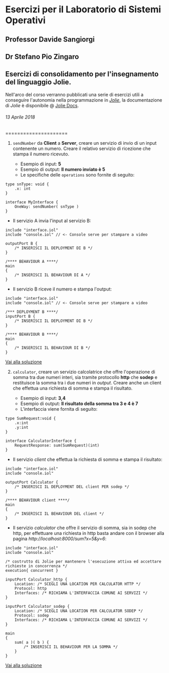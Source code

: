 # Esercizi per il Laboratorio di Sistemi Operativi
## Professor Davide Sangiorgi
## Dr Stefano Pio Zingaro
Esercizi di consolidamento per l'insegnamento del linguaggio Jolie.
------------------------------------------------------------------

Nell'arco del corso verranno pubblicati una serie di esercizi utili a conseguire l'autonomia nella programmazione in *[Jolie](http://jolie-lang.org)*, la documentazione di *Jolie* è disponibile @ [Jolie Docs](https://docs.jolie-lang.org/).

###### 13 Aprile 2018
=====================
1) `sendNumber` da **Client** a **Server**, creare un servizio di invio di un input contenente un numero. Creare il relativo servizio di ricezione che stampa il numero ricevuto.

   - Esempio di input: **5**
   - Esempio di output: **Il numero inviato è 5**
   - Le specifiche delle `operations` sono fornite di seguito:

```jolie
type snType: void {
    .x: int
}

interface MyInterface {
    OneWay: sendNumber( snType )
}
```

   -  Il servizio A invia l'input al servizio B:

```jolie
include "interface.iol"
include "console.iol" // <- Console serve per stampare a video

outputPort B {
    /* INSERISCI IL DEPLOYMENT DI B */
}

/**** BEHAVIOUR A ****/
main
{
    /* INSERISCI IL BEHAVIOUR DI A */
}
```

   - Il servizio B riceve il numero e stampa l'output:
 
```jolie
include "interface.iol"
include "console.iol" // <- Console serve per stampare a video

/*** DEPLOYMENT B ****/
inputPort B {
    /* INSERISCI IL DEPLOYMENT DI B */
}

/**** BEHAVIOUR B ****/
main
{
    /* INSERISCI IL BEHAVIOUR DI B */
}
```

[Vai alla soluzione](002_examples/client_server)

2) `calculator`, creare un servizio calcolatrice che offre l'operazione di somma tra due numeri interi, sia tramite protocollo **http** che **sodep** e restituisce la somma tra i due numeri in *output*. Creare anche un client che effettua una richiesta di somma e stampa il risultato. 

   - Esempio di input: **3,4** 
   - Esempio di output: **Il risultato della somma tra 3 e 4 è 7**
   - L'interfaccia viene fornita di seguito:

```jolie
type SumRequest:void {
    .x:int
    .y:int
}

interface CalculatorInterface {
    RequestResponse: sum(SumRequest)(int)
}
```

   - Il servizio *client* che effettua la richiesta di somma e stampa il risultato:

```jolie
include "interface.iol"
include "console.iol"

outputPort Calculator {
    /* INSERISCI IL DEPLOYMENT DEL client PER sodep */
}

/**** BEHAVIOUR client ****/
main
{
    /* INSERISCI IL BEHAVIOUR DEL client */
}
```

   - Il servizio *calculator* che offre il servizio di somma, sia in sodep che http, per effettuare una richiesta in http basta andare con il browser alla pagina *http://localhost:8000/sum?x=5&y=6*:

```jolie
include "interface.iol"
include "console.iol"

/* costrutto di Jolie per mantenere l'esecuzione attiva ed accettare richieste in concorrenza */
execution{ concurrent } 

inputPort Calculator_http {
    Location: /* SCEGLI UNA LOCATION PER CALCULATOR HTTP */
    Protocol: http
    Interfaces: /* RICHIAMA L'INTERFACCIA COMUNE AI SERVIZI */
}

inputPort Calculator_sodep {
    Location: /* SCEGLI UNA LOCATION PER CALCULATOR SODEP */
    Protocol: sodep
    Interfaces: /* RICHIAMA L'INTERFACCIA COMUNE AI SERVIZI */
}

main
{
    sum( a )( b ) {
        /* INSERISCI IL BEHAVIOUR PER LA SOMMA */
    }
}
```
[Vai alla soluzione](002_examples/calculator)
